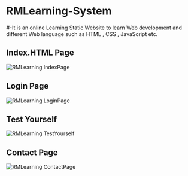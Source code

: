 # RMLearning-System
#-It is an online Learning Static Website to learn Web development and different Web language such as HTML , CSS , JavaScript etc. 

## Index.HTML Page
![RMLearning IndexPage](https://user-images.githubusercontent.com/92742868/163927504-fe61a8a9-8a1e-4569-a611-3cef513702bd.png)

## Login Page
![RMLearning LoginPage](https://user-images.githubusercontent.com/92742868/163931281-35d92722-22e4-445b-b1c3-4482a1916baf.png)

## Test Yourself
![RMLearning TestYourself](https://user-images.githubusercontent.com/92742868/163935946-1a843db5-b0fa-426c-baa5-433b1cb000b9.png)

## Contact Page
![RMLearning ContactPage](https://user-images.githubusercontent.com/92742868/163936151-fb57ff85-8a51-4f9a-8765-8bd4057e0bdb.png)
